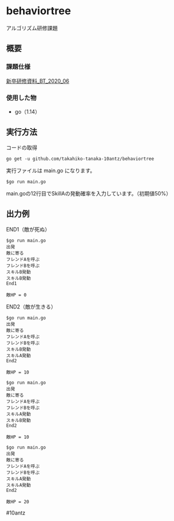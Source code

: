 # behaviortree
アルゴリズム研修課題

## 概要
### 課題仕様
[新卒研修資料_BT_2020_06](https://docs.google.com/presentation/d/1_O9o0hmT-GXCBYGkrTRHGskJfimxt3B43eEkMmYR-U4/edit#slide=id.g88b206bce4_1_60)

### 使用した物
* go（1.14）

## 実行方法
コードの取得

`go get -u github.com/takahiko-tanaka-10antz/behaviortree`

実行ファイルは main.go になります。

 `$go run main.go`

main.goの12行目でSkillAの発動確率を入力しています。（初期値50%）

## 出力例
END1（敵が死ぬ）
```
$go run main.go
出発
敵に寄る
フレンドAを呼ぶ
フレンドBを呼ぶ
スキルB発動
スキルB発動
End1

敵HP = 0
```

END2（敵が生きる）
```
$go run main.go
出発
敵に寄る
フレンドAを呼ぶ
フレンドBを呼ぶ
スキルB発動
スキルA発動
End2

敵HP = 10
```

```
$go run main.go
出発
敵に寄る
フレンドAを呼ぶ
フレンドBを呼ぶ
スキルA発動
スキルB発動
End2

敵HP = 10
```

```
$go run main.go
出発
敵に寄る
フレンドAを呼ぶ
フレンドBを呼ぶ
スキルA発動
スキルA発動
End2

敵HP = 20
```

#10antz
